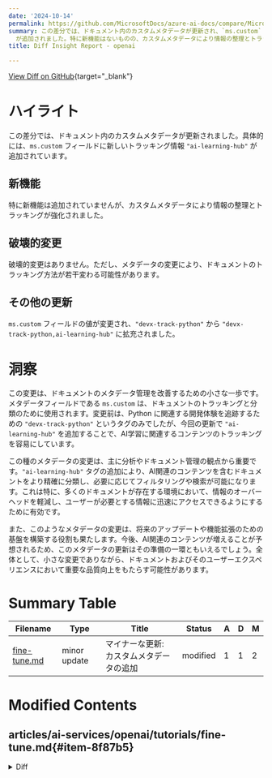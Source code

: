 ```yaml
---
date: '2024-10-14'
permalink: https://github.com/MicrosoftDocs/azure-ai-docs/compare/MicrosoftDocs:6ee615c...MicrosoftDocs:2061c5e
summary: この差分では、ドキュメント内のカスタムメタデータが更新され、`ms.custom` フィールドに新しいトラッキング情報 `"ai-learning-hub"`
  が追加されました。特に新機能はないものの、カスタムメタデータにより情報の整理とトラッキングが強化されました。破壊的変更はないですが、トラッキング方法が若干変わる可能性があります。今回の更新により、AI学習に関連するコンテンツのトラッキングが容易になり、ドキュメント管理の効率が向上します。この変更は情報のアクセスを迅速化し、将来的なAI関連コンテンツの増加にも対応するための基盤を築く役割を果たします。全体として、小さな変更ながら重要な品質向上をもたらす可能性があります。
title: Diff Insight Report - openai

---
```


[View Diff on GitHub](https://github.com/MicrosoftDocs/azure-ai-docs/compare/MicrosoftDocs:6ee615c...MicrosoftDocs:2061c5e){target="_blank"}

# ハイライト
この差分では、ドキュメント内のカスタムメタデータが更新されました。具体的には、`ms.custom` フィールドに新しいトラッキング情報 `"ai-learning-hub"` が追加されています。

## 新機能
特に新機能は追加されていませんが、カスタムメタデータにより情報の整理とトラッキングが強化されました。

## 破壊的変更
破壊的変更はありません。ただし、メタデータの変更により、ドキュメントのトラッキング方法が若干変わる可能性があります。

## その他の更新
`ms.custom` フィールドの値が変更され、`"devx-track-python"` から `"devx-track-python,ai-learning-hub"` に拡充されました。

# 洞察
この変更は、ドキュメントのメタデータ管理を改善するための小さな一歩です。メタデータフィールドである `ms.custom` は、ドキュメントのトラッキングと分類のために使用されます。変更前は、Python に関連する開発体験を追跡するための `"devx-track-python"` というタグのみでしたが、今回の更新で `"ai-learning-hub"` を追加することで、AI学習に関連するコンテンツのトラッキングを容易にしています。

この種のメタデータの変更は、主に分析やドキュメント管理の観点から重要です。`"ai-learning-hub"` タグの追加により、AI関連のコンテンツを含むドキュメントをより精確に分類し、必要に応じてフィルタリングや検索が可能になります。これは特に、多くのドキュメントが存在する環境において、情報のオーバーヘッドを軽減し、ユーザーが必要とする情報に迅速にアクセスできるようにするために有効です。

また、このようなメタデータの変更は、将来のアップデートや機能拡張のための基盤を構築する役割も果たします。今後、AI関連のコンテンツが増えることが予想されるため、このメタデータの更新はその準備の一環ともいえるでしょう。全体として、小さな変更でありながら、ドキュメントおよびそのユーザーエクスペリエンスにおいて重要な品質向上をもたらす可能性があります。

# Summary Table
|  Filename  | Type |    Title    | Status | A  | D  | M  |
|------------|------|-------------|--------|----|----|----|
| [fine-tune.md](#item-8f87b5) | minor update | マイナーな更新: カスタムメタデータの追加 | modified | 1 | 1 | 2 | 


# Modified Contents
## articles/ai-services/openai/tutorials/fine-tune.md{#item-8f87b5}

<details>
<summary>Diff</summary>
````diff
@@ -10,7 +10,7 @@ ms.date: 09/09/2024
 author: mrbullwinkle
 ms.author: mbullwin
 recommendations: false
-ms.custom: devx-track-python
+ms.custom: "devx-track-python,ai-learning-hub"
 ---
 
 # Azure OpenAI GPT-4o-mini fine-tuning tutorial
````
</details>

### Summary

```json
{
    "modification_type": "minor update",
    "modification_title": "マイナーな更新: カスタムメタデータの追加"
}
```

### Explanation
このコードの変更は、ドキュメント内のカスタムメタデータに関する情報のマイナーな更新です。具体的には、ファイル `fine-tune.md` の中の `ms.custom` フィールドの値が変更されました。変更前は `devx-track-python` でしたが、変更後は `"devx-track-python,ai-learning-hub"` となり、AI学習ハブに関連するトラッキング情報が追加されました。この更新により、文書が提案する内容がより明確に関連づけられることが期待されます。変更は1行の追加と1行の削除で構成されています。



